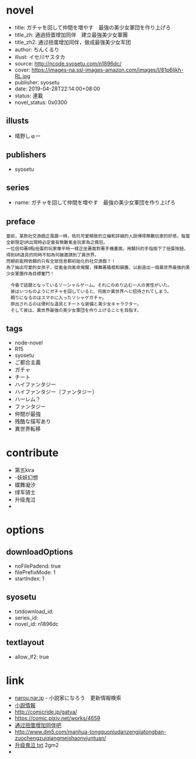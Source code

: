 # novel

- title: ガチャを回して仲間を増やす　最強の美少女軍団を作り上げろ
- title_zh: 通過扭蛋增加同伴　建立最強美少女軍團
- title_zh2: 通过扭蛋增加同伴，做成最强美少女军团
- author: ちんくるり
- illust: イセ川ヤスタカ
- source: http://ncode.syosetu.com/n1896dc/
- cover: https://images-na.ssl-images-amazon.com/images/I/81p6ljkh-RL.jpg
- publisher: syosetu
- date: 2019-04-28T22:14:00+08:00
- status: 連載
- novel_status: 0x0300

## illusts

- 晴野しゅー

## publishers

- syosetu

## series

- name: ガチャを回して仲間を増やす　最強の美少女軍団を作り上げろ

## preface


```
當前，某款社交游戲正風靡一時，依托可愛精致的立繪和詳細的人設博得無數玩家的好感，每當全新限定UR出現時必定會有無數氪金玩家為之瘋狂。
一位信仰著0點扭蛋的玩家像平時一樣正坐著面對著手機畫面，用顫抖的手指按下了扭蛋按鈕，得到UR道具的同時不知為何被邀請到了異世界。
而眼前能夠依賴的只有全部信息都初始化的社交游戲？！
為了抽出可愛的女孩子，從氪金向氪命覺醒，揮舞著撬棍和鍋蓋，以創造出一個異世界最強的美少女軍團作為目標奮鬥！

　今巷で話題となっているソーシャルゲーム。それにのめり込む一人の男性がいた。
　彼はいつものようにガチャを回していると、何故か異世界へと招待されてしまう。
　頼りになるのはスマホに入ったソシャゲガチャ。
　排出されるのは便利な道具とチートな装備と美少女キャラクター。
　そして彼は、異世界最強の美少女軍団を作り上げることを目指す。
```

## tags

- node-novel
- R15
- syosetu
- ご都合主義
- ガチャ
- チート
- ハイファンタジー
- ハイファンタジー〔ファンタジー〕
- ハーレム？
- ファンタジー
- 仲間が最強
- 残酷な描写あり
- 異世界転移

# contribute

- 第五kira
- -妖妖幻想
- 蝶舞凝汐
- 绿军骑士
- 升级鬼泣
- 

# options

## downloadOptions

- noFilePadend: true
- filePrefixMode: 1
- startIndex: 1

## syosetu

- txtdownload_id:
- series_id:
- novel_id: n1896dc

## textlayout

- allow_lf2: true

# link

- [narou.nar.jp](https://narou.nar.jp/search.php?text=n1896dc&novel=all&genre=all&new_genre=all&length=0&down=0&up=100) - 小説家になろう　更新情報検索
- [小説情報](https://ncode.syosetu.com/novelview/infotop/ncode/n1896dc/)
- http://comicride.jp/gatya/
- https://comic.pixiv.net/works/4659
- [通过扭蛋增加同伴吧](https://tieba.baidu.com/f?kw=%E9%80%9A%E8%BF%87%E6%89%AD%E8%9B%8B%E5%A2%9E%E5%8A%A0%E5%90%8C%E4%BC%B4&ie=utf-8 "通过扭蛋增加同伴")
- http://www.dm5.com/manhua-tongguoniudanzengjiatongban-zuochengzuiqiangmeishaonvjuntuan/
- [升级鬼泣 txt](https://pan.baidu.com/s/1Ttcs8p_fQfBd0w3j5yp4Jw) 2gm2
- 
